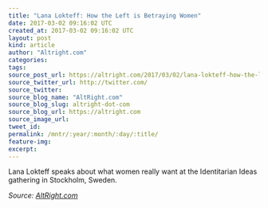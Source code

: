 ```yaml
---
title: "Lana Lokteff: How the Left is Betraying Women"
date: 2017-03-02 09:16:02 UTC
created_at: 2017-03-02 09:16:02 UTC
layout: post
kind: article
author: "Altright.com"
categories: 
tags: 
source_post_url: https://altright.com/2017/03/02/lana-lokteff-how-the-left-is-betraying-women/
source_twitter_url: http://twitter.com/
source_twitter: 
source_blog_name: "AltRight.com"
source_blog_slug: altright-dot-com
source_blog_url: https://altright.com
source_image_url: 
tweet_id:
permalink: /mntr/:year/:month/:day/:title/
feature-img: 
excerpt:
---
```

Lana Lokteff speaks about what women really want at the Identitarian Ideas gathering in Stockholm, Sweden.<div class="">
    <i>Source: <a href="https://altright.com">AltRight.com</a></i>
</div>
